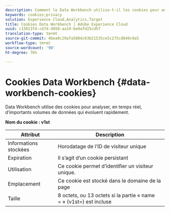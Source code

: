 ```yaml
---
description: Comment le Data Workbench utilise-t-il les cookies pour analyser en temps réel de grands volumes de données en évolution rapide.
keywords: cookies;privacy
solution: Experience Cloud,Analytics,Target
title: Cookies Data Workbench | Adobe Experience Cloud
uuid: c15013f4-c47d-4950-aa19-be9afd25cd5f
translation-type: tm+mt
source-git-commit: 4bea0c29afa580dc63b21535ce5c275cd649c9a5
workflow-type: tm+mt
source-wordcount: '90'
ht-degree: 76%

---
```



# Cookies Data Workbench {#data-workbench-cookies}

Data Workbench utilise des cookies pour analyser, en temps réel, d’importants volumes de données qui évoluent rapidement.

**Nom du cookie : v1st**

| Attribut | Description |
|---|---|
| Informations stockées | Horodatage de l’ID de visiteur unique |
| Expiration | Il s’agit d’un cookie persistant |
| Utilisation | Ce cookie permet d’identifier un visiteur unique.  |
| Emplacement | Ce cookie est stocké dans le domaine de la page |
| Taille | 8 octets, ou 13 octets si la partie « name = » (v1st=) est incluse |

